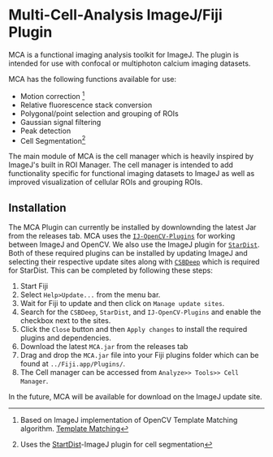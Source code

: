 # Multi-Cell-Analysis ImageJ/Fiji Plugin
<p>MCA is a functional imaging analysis toolkit for ImageJ. The plugin is intended for use with confocal or multiphoton calcium imaging datasets.</p>

MCA has the following functions available for use:  
- Motion correction [^1]
- Relative fluorescence stack conversion
- Polygonal/point selection and grouping of ROIs
- Gaussian signal filtering
- Peak detection
- Cell Segmentation[^2]  
  
The main module of MCA is the cell manager which is heavily inspired by ImageJ's built in ROI Manager. The cell manager is intended to add functionality specific for functional imaging datasets to ImageJ as well as improved visualization of cellular ROIs and grouping ROIs. 


## Installation  
The MCA Plugin can currently be installed by downlownding the latest Jar from the releases tab. MCA uses the [`IJ-OpenCV-Plugins`](https://https://github.com/joheras/IJ-OpenCV) for working between ImageJ and OpenCV. We also use the ImageJ plugin for [`StarDist`](https://sites.imagej.net/StarDist/). Both of these required plugins can be installed by updating ImageJ and selecting their respective update sites along with [`CSBDeep`](https://sites.imagej.net/CSBDeep/) which is required for StarDist. This can be completed by following these steps:  
1. Start Fiji
2. Select `Help>Update...` from the menu bar.
3. Wait for Fiji to update and then click on `Manage update sites`.
4. Search for the `CSBDeep`, `StarDist`, and `IJ-OpenCV-Plugins` and enable the checkbox next to the sites.
5. Click the `Close` button and then `Apply changes` to install the required plugins and dependencies.
6. Download the latest `MCA.jar` from the releases tab
7. Drag and drop the `MCA.jar` file into your Fiji plugins folder which can be found at `../Fiji.app/Plugins/`.
8. The Cell manager can be accessed from `Analyze>> Tools>> Cell Manager`.  
  
In the future, MCA will be available for download on the ImageJ update site.
  
[^1]: Based on ImageJ implementation of  OpenCV Template Matching algorithm. [Template Matching](https://sites.google.com/site/qingzongtseng/template-matching-ij-plugin)
[^2]: Uses the [StartDist](https://github.com/stardist/stardist-imagej)-ImageJ plugin for cell segmentation  